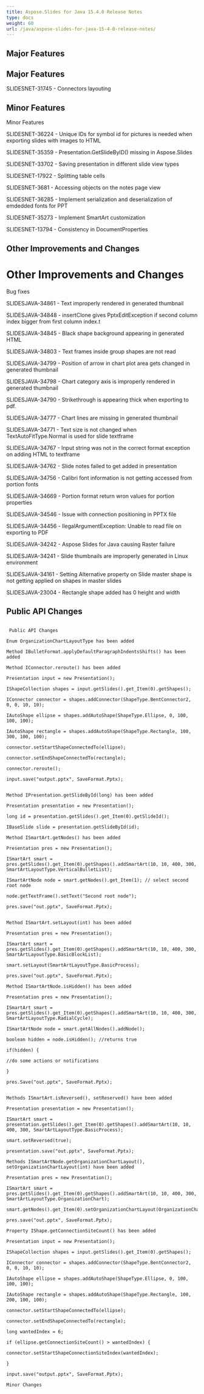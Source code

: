 ```yaml
---
title: Aspose.Slides for Java 15.4.0 Release Notes
type: docs
weight: 60
url: /java/aspose-slides-for-java-15-4-0-release-notes/
---
```


## **Major Features**
## **Major Features**
SLIDESNET-31745 - Connectors layouting
## **Minor Features**
Minor Features

SLIDESNET-36224 - Unique IDs for symbol id for pictures is needed when exporting slides with images to HTML

SLIDESNET-35359 - Presentation.GetSlideByID() missing in Aspose.Slides

SLIDESNET-33702 - Saving presentation in different slide view types

SLIDESNET-17922 - Splitting table cells

SLIDESNET-3681 - Accessing objects on the notes page view

SLIDESNET-36285 - Implement serialization and deserialization of emdedded fonts for PPT

SLIDESNET-35273 - Implement SmartArt customization

SLIDESNET-13794 - Consistency in DocumentProperties
## **Other Improvements and Changes**
# **Other Improvements and Changes**
Bug fixes

SLIDESJAVA-34861 - Text improperly rendered in generated thumbnail

SLIDESJAVA-34848 - insertClone gives PptxEditException if second column index bigger from first column index.t

SLIDESJAVA-34845 - Black shape background appearing in generated HTML

SLIDESJAVA-34803 - Text frames inside group shapes are not read

SLIDESJAVA-34799 - Position of arrow in chart plot area gets changed in generated thumbnail

SLIDESJAVA-34798 - Chart category axis is improperly rendered in generated thumbnail

SLIDESJAVA-34790 - Strikethrough is appearing thick when exporting to pdf.

SLIDESJAVA-34777 - Chart lines are missing in generated thumbnail

SLIDESJAVA-34771 - Text size is not changed when TextAutoFitType.Normal is used for slide textframe

SLIDESJAVA-34767 - Input string was not in the correct format exception on adding HTML to textframe

SLIDESJAVA-34762 - Slide notes failed to get added in presentation

SLIDESJAVA-34756 - Calibri font information is not getting accessed from portion fonts

SLIDESJAVA-34669 - Portion format return wron values for portion properties

SLIDESJAVA-34546 - Issue with connection positioning in PPTX file

SLIDESJAVA-34456 - llegalArgumentException: Unable to read file on exporting to PDF

SLIDESJAVA-34242 - Aspose Slides for Java causing Raster failure

SLIDESJAVA-34241 - Slide thumbnails are improperly generated in Linux environment

SLIDESJAVA-34161 - Setting Alternative property on Slide master shape is not getting applied on shapes in master slides

SLIDESJAVA-23004 - Rectangle shape added has 0 height and width
## **Public API Changes**
```

 Public API Changes

Enum OrganizationChartLayoutType has been added

Method IBulletFormat.applyDefaultParagraphIndentsShifts() has been added

Method IConnector.reroute() has been added

Presentation input = new Presentation();

IShapeCollection shapes = input.getSlides().get_Item(0).getShapes();

IConnector connector = shapes.addConnector(ShapeType.BentConnector2, 0, 0, 10, 10);

IAutoShape ellipse = shapes.addAutoShape(ShapeType.Ellipse, 0, 100, 100, 100);

IAutoShape rectangle = shapes.addAutoShape(ShapeType.Rectangle, 100, 300, 100, 100);

connector.setStartShapeConnectedTo(ellipse);

connector.setEndShapeConnectedTo(rectangle);

connector.reroute();

input.save("output.pptx", SaveFormat.Pptx);


Method IPresentation.getSlideById(long) has been added

Presentation presentation = new Presentation();

long id = presentation.getSlides().get_Item(0).getSlideId();

IBaseSlide slide = presentation.getSlideById(id);

Method ISmartArt.getNodes() has been added

Presentation pres = new Presentation();

ISmartArt smart = pres.getSlides().get_Item(0).getShapes().addSmartArt(10, 10, 400, 300, SmartArtLayoutType.VerticalBulletList);

ISmartArtNode node = smart.getNodes().get_Item(1); // select second root node

node.getTextFrame().setText("Second root node");

pres.save("out.pptx", SaveFormat.Pptx);


Method ISmartArt.setLayout(int) has been added

Presentation pres = new Presentation();

ISmartArt smart = pres.getSlides().get_Item(0).getShapes().addSmartArt(10, 10, 400, 300, SmartArtLayoutType.BasicBlockList);

smart.setLayout(SmartArtLayoutType.BasicProcess);

pres.save("out.pptx", SaveFormat.Pptx);

Method ISmartArtNode.isHidden() has been added

Presentation pres = new Presentation();

ISmartArt smart = pres.getSlides().get_Item(0).getShapes().addSmartArt(10, 10, 400, 300, SmartArtLayoutType.RadialCycle);

ISmartArtNode node = smart.getAllNodes().addNode();

boolean hidden = node.isHidden(); //returns true

if(hidden) {

//do some actions or notifications

}

pres.Save("out.pptx", SaveFormat.Pptx);


Methods ISmartArt.isReversed(), setReserved() have been added

Presentation presentation = new Presentation();

ISmartArt smart = presentation.getSlides().get_Item(0).getShapes().addSmartArt(10, 10, 400, 300, SmartArtLayoutType.BasicProcess);

smart.setReversed(true);

presentation.save("out.pptx", SaveFormat.Pptx);

Methods ISmartArtNode.getOrganizationChartLayout(), setOrganizationChartLayout(int) have been added

Presentation pres = new Presentation();

ISmartArt smart = pres.getSlides().get_Item(0).getShapes().addSmartArt(10, 10, 400, 300, SmartArtLayoutType.OrganizationChart);

smart.getNodes().get_Item(0).setOrganizationChartLayout(OrganizationChartLayoutType.LeftHanging);

pres.save("out.pptx", SaveFormat.Pptx);

Property IShape.getConnectionSiteCount() has been added

Presentation input = new Presentation();

IShapeCollection shapes = input.getSlides().get_Item(0).getShapes();

IConnector connector = shapes.addConnector(ShapeType.BentConnector2, 0, 0, 10, 10);

IAutoShape ellipse = shapes.addAutoShape(ShapeType.Ellipse, 0, 100, 100, 100);

IAutoShape rectangle = shapes.addAutoShape(ShapeType.Rectangle, 100, 200, 100, 100);

connector.setStartShapeConnectedTo(ellipse);

connector.setEndShapeConnectedTo(rectangle);

long wantedIndex = 6;

if (ellipse.getConnectionSiteCount() > wantedIndex) {

connector.setStartShapeConnectionSiteIndex(wantedIndex);

}

input.save("output.pptx", SaveFormat.Pptx);

Minor Changes

```
